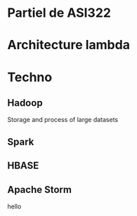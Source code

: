 Partiel de ASI322
===

# Architecture lambda

# Techno

## Hadoop

Storage and process of large datasets


## Spark

## HBASE

## Apache Storm

hello